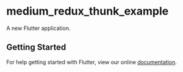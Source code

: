 # medium_redux_thunk_example

A new Flutter application.

## Getting Started

For help getting started with Flutter, view our online
[documentation](https://flutter.io/).
